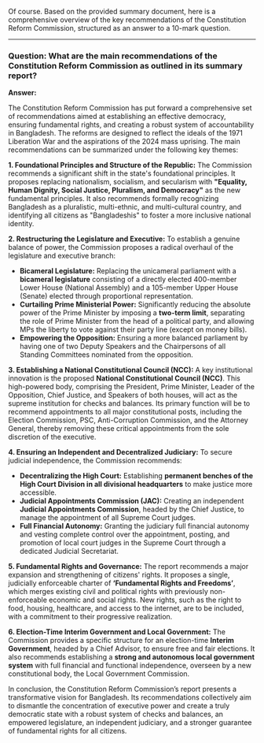 Of course. Based on the provided summary document, here is a comprehensive overview of the key recommendations of the Constitution Reform Commission, structured as an answer to a 10-mark question.

***

### **Question: What are the main recommendations of the Constitution Reform Commission as outlined in its summary report?**

**Answer:**

The Constitution Reform Commission has put forward a comprehensive set of recommendations aimed at establishing an effective democracy, ensuring fundamental rights, and creating a robust system of accountability in Bangladesh. The reforms are designed to reflect the ideals of the 1971 Liberation War and the aspirations of the 2024 mass uprising. The main recommendations can be summarized under the following key themes:

**1. Foundational Principles and Structure of the Republic:**
The Commission recommends a significant shift in the state's foundational principles. It proposes replacing nationalism, socialism, and secularism with **"Equality, Human Dignity, Social Justice, Pluralism, and Democracy"** as the new fundamental principles. It also recommends formally recognizing Bangladesh as a pluralistic, multi-ethnic, and multi-cultural country, and identifying all citizens as "Bangladeshis" to foster a more inclusive national identity.

**2. Restructuring the Legislature and Executive:**
To establish a genuine balance of power, the Commission proposes a radical overhaul of the legislature and executive branch:
*   **Bicameral Legislature:** Replacing the unicameral parliament with a **bicameral legislature** consisting of a directly elected 400-member Lower House (National Assembly) and a 105-member Upper House (Senate) elected through proportional representation.
*   **Curtailing Prime Ministerial Power:** Significantly reducing the absolute power of the Prime Minister by imposing a **two-term limit**, separating the role of Prime Minister from the head of a political party, and allowing MPs the liberty to vote against their party line (except on money bills).
*   **Empowering the Opposition:** Ensuring a more balanced parliament by having one of two Deputy Speakers and the Chairpersons of all Standing Committees nominated from the opposition.

**3. Establishing a National Constitutional Council (NCC):**
A key institutional innovation is the proposed **National Constitutional Council (NCC)**. This high-powered body, comprising the President, Prime Minister, Leader of the Opposition, Chief Justice, and Speakers of both houses, will act as the supreme institution for checks and balances. Its primary function will be to recommend appointments to all major constitutional posts, including the Election Commission, PSC, Anti-Corruption Commission, and the Attorney General, thereby removing these critical appointments from the sole discretion of the executive.

**4. Ensuring an Independent and Decentralized Judiciary:**
To secure judicial independence, the Commission recommends:
*   **Decentralizing the High Court:** Establishing **permanent benches of the High Court Division in all divisional headquarters** to make justice more accessible.
*   **Judicial Appointments Commission (JAC):** Creating an independent **Judicial Appointments Commission**, headed by the Chief Justice, to manage the appointment of all Supreme Court judges.
*   **Full Financial Autonomy:** Granting the judiciary full financial autonomy and vesting complete control over the appointment, posting, and promotion of local court judges in the Supreme Court through a dedicated Judicial Secretariat.

**5. Fundamental Rights and Governance:**
The report recommends a major expansion and strengthening of citizens' rights. It proposes a single, judicially enforceable charter of **‘Fundamental Rights and Freedoms’**, which merges existing civil and political rights with previously non-enforceable economic and social rights. New rights, such as the right to food, housing, healthcare, and access to the internet, are to be included, with a commitment to their progressive realization.

**6. Election-Time Interim Government and Local Government:**
The Commission provides a specific structure for an election-time **Interim Government**, headed by a Chief Advisor, to ensure free and fair elections. It also recommends establishing a **strong and autonomous local government system** with full financial and functional independence, overseen by a new constitutional body, the Local Government Commission.

In conclusion, the Constitution Reform Commission’s report presents a transformative vision for Bangladesh. Its recommendations collectively aim to dismantle the concentration of executive power and create a truly democratic state with a robust system of checks and balances, an empowered legislature, an independent judiciary, and a stronger guarantee of fundamental rights for all citizens.